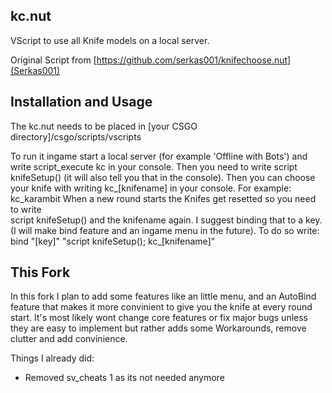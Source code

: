 kc.nut
---------------

VScript to use all Knife models on a local server. 

Original Script from [https://github.com/serkas001/knifechoose.nut](Serkas001)


Installation and Usage
---------------

The kc.nut needs to be placed in
    [your CSGO directory]/csgo/scripts/vscripts
    
To run it ingame start a local server (for example 'Offline with Bots') and write 
    script_execute kc
in your console. Then you need to write 
    script knifeSetup()
(it will also tell you that in the console). Then you can choose your knife with writing 
    kc_[knifename]
in your console. For example:
    kc_karambit
When a new round starts the Knifes get resetted so you need to write  
    script knifeSetup()
and the knifename again. I suggest binding that to a key. (I will make bind feature and an ingame menu in the future). To do so write:
    bind "[key]" "script knifeSetup(); kc_[knifename]"
    
This Fork
-----------------

In this fork I plan to add some features like an little menu, and an AutoBind feature that makes it more convinient to give you the knife at every round start. It's most likely wont change core features or fix major bugs unless they are easy to implement but rather adds some Workarounds, remove clutter and add convinience.

Things I already did:

* Removed sv_cheats 1 as its not needed anymore
    
    
